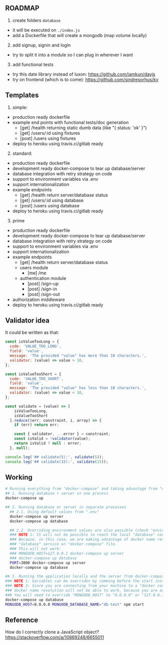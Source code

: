 ## ROADMAP

<!-- * try on backend: https://github.com/sindresorhus/got -->
1. create folders `database`
  * it will be executed on `./index.js`
  * add a Dockerfile that will create a mongodb (map volume locally)
2. add signup, signin and login
  * try to split it into a module so I can plug in wherever I want
3. add functional tests
* try this date library instead of luxon: https://github.com/iamkun/dayjs
* try on frontend (which is to come): https://github.com/sindresorhus/ky

## Templates

1. simple:
  * production ready dockerfile
  * example end points with functional tests/doc generation
    * [get] /health returning static dumb data (like "{ status: 'ok' }")
    * [get] /users/:id using fixtures
    * [post] /users using fixtures
  * deploy to heroku using travis.ci/gitlab ready
2. standard:
  * production ready dockerfile
  * development ready docker-compose to tear up database/server
  * database integration with retry strategy on code
  * support to environment variables via .env
  * support internationalization
  * example endpoints
    * [get] /health return server/database status
    * [get] /users/:id using database
    * [post] /users using database
  * deploy to heroku using travis.ci/gitlab ready
3. prime
  * production ready dockerfile
  * development ready docker-compose to tear up database/server
  * database integration with retry strategy on code
  * support to environment variables via .env
  * support internationalization
  * example endpoints
    * [get] /health return server/database status
    * users module
      * [me] /me
    * authentication module
      * [post] /sign-up
      * [post] /sign-in
      * [post] /sign-out
  * authorization middleware
  * deploy to heroku using travis.ci/gitlab ready

## Validator idea

It could be written as that:

```js
const isValueTooLong = {
  code: 'VALUE_TOO_LONG',
  field: 'value',
  message: 'The provided "value" has more than 10 characters.',
  validator: (value) => value > 10,
};

const isValueTooShort = {
  code: 'VALUE_TOO_SHORT',
  field: 'value',
  message: 'The provided "value" has less than 10 characters.',
  validator: (value) => value < 10,
};

const validate = (value) => [
    isValueTooLong,
    isValueTooShort
  ].reduce((err, constraint, i, array) => {
    if (err) return err;

    const { validator, ...error } = constraint;
    const isValid = !validator(value);
    return isValid ? null : error;
  }, null);

console.log('## validate(5):', validate(5));
console.log('## validate(15):', validate(15));
```

## Working

```sh
# Running everything from "docker-compose" and taking advantage from "container name resolution":
## 1. Running database + server in one process
docker-compose up

## 2. Running database or server in separate processes
  ## 2.1. Using default values from ".env"
  docker-compose up server
  docker-compose up database

  ## 2.2. Overriding environment values are also possible (check "environments" under "docker-compose.yml")
  ### NOTE 1: It will not be possible to reach the local "database" container if you override the "MONGODB_HOST".
  ### Because, in this case, we are making advantage of docker name resolution to connect to the database, set as
  ### "database" service on "docker-compose" file.
  ### This will not work:
  ### MONGODB_HOST=127.0.0.1 docker-compose up server
  ### docker-compose up database
  PORT=3000 docker-compose up server
  docker-compose up database

## 3. Running the application locally and the server from docker-compose
### NOTE 1: Variables can be overriden by comming before the start instruction.
### NOTE 2: Since you are connecting from your machine to a "docker container", the
### docker name resolution will not be able to work, because you are outside of its network.
### You will need to override "MONGODB_HOST" to "0.0.0.0" or "127.0.0.1" to be able to connect to it.
docker-compose up database
MONGODB_HOST=0.0.0.0 MONGODB_DATABASE_NAME="db-test" npm start
```

## Reference

How do I correctly clone a JavaScript object?
https://stackoverflow.com/a/10869248/6655011